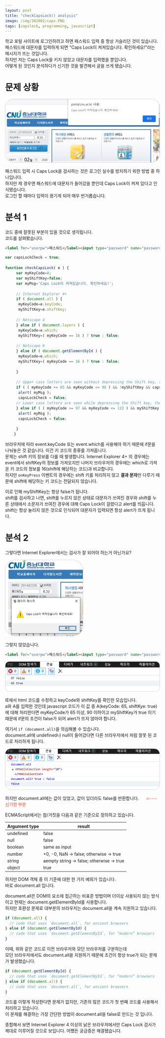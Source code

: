 ```yaml
---
layout: post
title: "checkCapsLock() analysis"
image: /img/202002/caps.PNG
tags: [capslock, programming, javascript]
---
```


학교 포털 사이트에 로그인하려고 하면 패스워드 입력 중 항상 거슬리던 것이 있습니다.  
패스워드에 대문자를 입력하게 되면 "Caps Lock이 켜져있습니다. 확인하세요!"라는 메시지가 뜨는 것입니다.  
하지만 저는 Caps Lock을 키지 않았고 대문자를 입력했을 뿐입니다.  
어떻게 된 것인지 분석하다가 신기한 것을 발견해서 글을 쓰게 됐습니다.  

# 문제 상황

![caps alert](/img/202002/caps_00.png)

패스워드 입력 시 Caps Lock을 검사하는 것은 로그인 실수를 방지하기 위한 방법 중 하나입니다.  
하지만 제 경우엔 패스워드에 대문자가 들어갔을 뿐인데 Caps Lock이 켜져 있다고 인식됐습니다.  
로그인 할 때마다 입력이 끊기게 되어 매우 번거롭습니다.  

# 분석 1

코드 중에 잘못된 부분이 있을 것으로 생각됩니다.  
코드를 살펴봤습니다.  

```html
<label for="userpw">패스워드</label><input type="password" name="password" id="userpw" value="" class="input-1"  style="width:75px;"  tabindex="2" onKeyPress="return checkCapsLock(event)" /> 
```
```javascript
var capsLockCheck = true;

function checkCapsLock( e ) {
	 var myKeyCode=0;
	 var myShiftKey=false;
	 var myMsg='Caps Lock이 켜져있습니다. 확인하세요!';

	 // Internet Explorer 4+
	 if ( document.all ) {
	  myKeyCode=e.keyCode;
	  myShiftKey=e.shiftKey;

	 // Netscape 4
	 } else if ( document.layers ) {
	  myKeyCode=e.which;
	  myShiftKey=( myKeyCode == 16 ) ? true : false;

	 // Netscape 6
	 } else if ( document.getElementById ) {
	  myKeyCode=e.which;
	  myShiftKey=( myKeyCode == 16 ) ? true : false;

	 }

	 // Upper case letters are seen without depressing the Shift key, therefore Caps Lock is on
	 if ( ( myKeyCode >= 65 && myKeyCode <= 90 ) && !myShiftKey && capsLockCheck) {
	  alert( myMsg );
	  capsLockCheck = false;
	 // Lower case letters are seen while depressing the Shift key, therefore Caps Lock is on
	 } else if ( ( myKeyCode >= 97 && myKeyCode <= 122 ) && myShiftKey  && capsLockCheck) {
	  alert( myMsg );
	  capsLockCheck = false;

	 }
	}
```
브라우저에 따라 event.keyCode 또는 event.which를 사용해야 하기 때문에 if문을 나눠놓은 것 같습니다. 이건 키 코드의 종류를 가져옵니다.  
문제는 shift 키의 정보를 다룰 때 발생합니다. Internet Explorer 4+ 의 경우에는 event에서 shiftKey의 정보를 가져오지만 나머지 브라우저의 경우에는 which로 가져온 키 코드의 정보를 16(shift에 해당하는 코드)과 비교합니다.  
하지만 `onKeyPress` 이벤트의 경우에는 shift 키를 처리하지 않고 **결과 문자**만 다루기 때문에 shift에 해당하는 키 코드는 전달되지 않습니다.  

이로 인해 myShiftKey는 항상 false가 됩니다.  
shift를 검사하고 나면, shift를 누르지 않은 상태로 대문자가 쓰여진 경우와 shift를 누른 상태에서 소문자가 쓰여진 경우에 대해 Caps Lock이 걸렸다고 alert를 띄웁니다.  
shift는 항상 눌리지 않은 것으로 인식되어 대문자가 입력되면 항상 alert가 뜨게 됩니다.  


# 분석 2

그렇다면 Internet Explorer에서는 검사가 잘 되어야 하는거 아닌가요?  

![caps alert ie](/img/202002/caps_01.png)  

그렇지 않았습니다.  

```html
<label for="userpw">패스워드</label><input type="password" name="password" id="userpw" value="" class="input-1"  style="width:75px;"  tabindex="2" onKeyPress="console.log(event.keyCode, event.shiftKey);" /> 
```
![event key](/img/202002/caps_02.png)  

IE에서 html 코드를 수정하고 keyCode와 shiftKey를 확인한 모습입니다.  
a와 A를 입력한 것인데 javascript 코드가 이 값 중 A(keyCode: 65, shiftKye: true)에 대해 처리한다면 myKeyCode가 65 이상, 90 이하이고 myShiftKey가 true 이기 때문에 if문의 조건이 false가 되어 alert가 뜨지 않아야 합니다.  

여기서 `if (document.all)`을 의심해볼 수 있습니다.  
document.all에 undefined나 null이 들어갔다면 다른 브라우저에서 처럼 잘못 된 코드로 처리하게 됩니다.  

![document.all](/img/202002/caps_03.png)  

하지만 document.all에는 값이 있었고, 값이 있더라도 false를 반환합니다. &nbsp;&nbsp;&nbsp;&nbsp;&nbsp;<strong><font color='SALMON'><---- 신기한 부분</font></strong>  

ECMAScript에서는 참/거짓을 다음과 같은 기준으로 정의하고 있습니다.  

|Argument type|result|
|--|--|
|undefined|false|
|null|false|
|boolean|same as input|
|number|+0, -0, NaN -> false; otherwise -> true|
|string|aempty string -> false; otherwise -> true|
|object|true|

하지만 DOM 객체 중 이 기준에 대한 한 가지 예외가 있습니다.  
바로 document.all 입니다.  

document.all은 DOM의 요소에 접근하는 비표준 방법이며 더이상 사용되지 않는 방식이고 현재는 document.getElementById를 사용합니다.  
하지만 호환성 문제로 대부분의 브라우저는 document.all을 계속 지원하고 있습니다.  

```javascript
if (document.all) {
  // code that uses `document.all`, for ancient browsers
} else if (document.getElementById) {
  // code that uses `document.getElementById`, for “modern” browsers
}
```
이때, 위와 같은 코드로 이전 브라우저와 모던 브라우저를 구분하는데  
모던 브라우저에서도 document.all을 지원하기 때문에 조건이 항상 true가 되는 문제가 발생했습니다.  

```javascript
if (document.getElementById) {
  // code that uses `document.getElementById`, for “modern” browsers
} else if (document.all) {
  // code that uses `document.all`, for ancient browsers
}
```
코드를 이렇게 작성한다면 문제가 없지만, 기존의 많은 코드가 첫 번째 코드를 사용해서 처리하고 있습니다.  
이 문제를 해결하는 가장 간단한 방법이 document.all을 false로 만드는 것 입니다.  

종합해서 보면 Internet Explorer 4 이상의 낡은 브라우저에서만 Caps Lock 검사가 제대로 이루어질 것으로 보입니다. 어쨌든 궁금증은 해결됐습니다.
